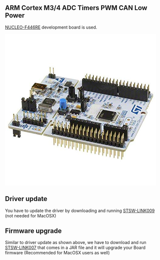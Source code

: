 ## ARM Cortex M3/4 ADC Timers PWM CAN Low Power
     
		 
[NUCLEO-F446RE](https://www.st.com/en/evaluation-tools/nucleo-f446re.html) development board is used.  
     
<img src="images/dev_board.jpg" alt="Development board used" title="Development board used"> 		    
     
		 
		 
## Driver update   
     
You have to update the driver by downloading and running   [STSW-LINK009](https://www.st.com/en/development-tools/stsw-link009.html) (not needed for MacOSX)		
     
		 
		 
## Firmware upgrade   
    
Similar to driver update as shown above, we have to download and run [STSW-LINK007](https://www.st.com/en/development-tools/stsw-link007.html) that comes in a JAR file and it will upgrade your Board firmware (Recommended for MacOSX users as well)		   
      		    		 